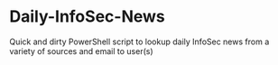 # Daily-InfoSec-News
Quick and dirty PowerShell script to lookup daily InfoSec news from a variety of sources and email to user(s)
